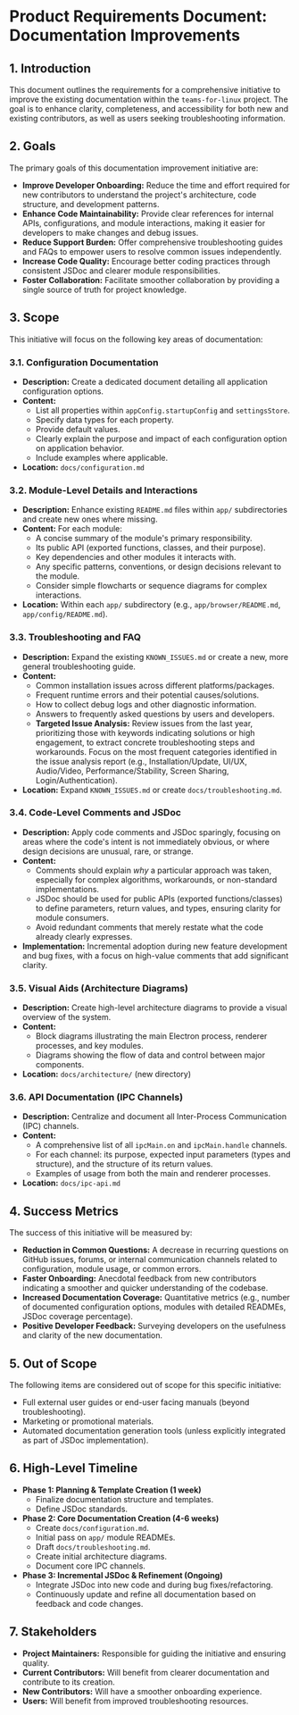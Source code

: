 # Product Requirements Document: Documentation Improvements

## 1. Introduction

This document outlines the requirements for a comprehensive initiative to improve the existing documentation within the `teams-for-linux` project. The goal is to enhance clarity, completeness, and accessibility for both new and existing contributors, as well as users seeking troubleshooting information.

## 2. Goals

The primary goals of this documentation improvement initiative are:

*   **Improve Developer Onboarding:** Reduce the time and effort required for new contributors to understand the project's architecture, code structure, and development patterns.
*   **Enhance Code Maintainability:** Provide clear references for internal APIs, configurations, and module interactions, making it easier for developers to make changes and debug issues.
*   **Reduce Support Burden:** Offer comprehensive troubleshooting guides and FAQs to empower users to resolve common issues independently.
*   **Increase Code Quality:** Encourage better coding practices through consistent JSDoc and clearer module responsibilities.
*   **Foster Collaboration:** Facilitate smoother collaboration by providing a single source of truth for project knowledge.

## 3. Scope

This initiative will focus on the following key areas of documentation:

### 3.1. Configuration Documentation

*   **Description:** Create a dedicated document detailing all application configuration options.
*   **Content:**
    *   List all properties within `appConfig.startupConfig` and `settingsStore`.
    *   Specify data types for each property.
    *   Provide default values.
    *   Clearly explain the purpose and impact of each configuration option on application behavior.
    *   Include examples where applicable.
*   **Location:** `docs/configuration.md`

### 3.2. Module-Level Details and Interactions

*   **Description:** Enhance existing `README.md` files within `app/` subdirectories and create new ones where missing.
*   **Content:** For each module:
    *   A concise summary of the module's primary responsibility.
    *   Its public API (exported functions, classes, and their purpose).
    *   Key dependencies and other modules it interacts with.
    *   Any specific patterns, conventions, or design decisions relevant to the module.
    *   Consider simple flowcharts or sequence diagrams for complex interactions.
*   **Location:** Within each `app/` subdirectory (e.g., `app/browser/README.md`, `app/config/README.md`).

### 3.3. Troubleshooting and FAQ

*   **Description:** Expand the existing `KNOWN_ISSUES.md` or create a new, more general troubleshooting guide.
*   **Content:**
    *   Common installation issues across different platforms/packages.
    *   Frequent runtime errors and their potential causes/solutions.
    *   How to collect debug logs and other diagnostic information.
    *   Answers to frequently asked questions by users and developers.
    *   **Targeted Issue Analysis:** Review issues from the last year, prioritizing those with keywords indicating solutions or high engagement, to extract concrete troubleshooting steps and workarounds. Focus on the most frequent categories identified in the issue analysis report (e.g., Installation/Update, UI/UX, Audio/Video, Performance/Stability, Screen Sharing, Login/Authentication).
*   **Location:** Expand `KNOWN_ISSUES.md` or create `docs/troubleshooting.md`.

### 3.4. Code-Level Comments and JSDoc

*   **Description:** Apply code comments and JSDoc sparingly, focusing on areas where the code's intent is not immediately obvious, or where design decisions are unusual, rare, or strange.
*   **Content:**
    *   Comments should explain *why* a particular approach was taken, especially for complex algorithms, workarounds, or non-standard implementations.
    *   JSDoc should be used for public APIs (exported functions/classes) to define parameters, return values, and types, ensuring clarity for module consumers.
    *   Avoid redundant comments that merely restate what the code already clearly expresses.
*   **Implementation:** Incremental adoption during new feature development and bug fixes, with a focus on high-value comments that add significant clarity.

### 3.5. Visual Aids (Architecture Diagrams)

*   **Description:** Create high-level architecture diagrams to provide a visual overview of the system.
*   **Content:**
    *   Block diagrams illustrating the main Electron process, renderer processes, and key modules.
    *   Diagrams showing the flow of data and control between major components.
*   **Location:** `docs/architecture/` (new directory)

### 3.6. API Documentation (IPC Channels)

*   **Description:** Centralize and document all Inter-Process Communication (IPC) channels.
*   **Content:**
    *   A comprehensive list of all `ipcMain.on` and `ipcMain.handle` channels.
    *   For each channel: its purpose, expected input parameters (types and structure), and the structure of its return values.
    *   Examples of usage from both the main and renderer processes.
*   **Location:** `docs/ipc-api.md`

## 4. Success Metrics

The success of this initiative will be measured by:

*   **Reduction in Common Questions:** A decrease in recurring questions on GitHub issues, forums, or internal communication channels related to configuration, module usage, or common errors.
*   **Faster Onboarding:** Anecdotal feedback from new contributors indicating a smoother and quicker understanding of the codebase.
*   **Increased Documentation Coverage:** Quantitative metrics (e.g., number of documented configuration options, modules with detailed READMEs, JSDoc coverage percentage).
*   **Positive Developer Feedback:** Surveying developers on the usefulness and clarity of the new documentation.

## 5. Out of Scope

The following items are considered out of scope for this specific initiative:

*   Full external user guides or end-user facing manuals (beyond troubleshooting).
*   Marketing or promotional materials.
*   Automated documentation generation tools (unless explicitly integrated as part of JSDoc implementation).

## 6. High-Level Timeline

*   **Phase 1: Planning & Template Creation (1 week)**
    *   Finalize documentation structure and templates.
    *   Define JSDoc standards.
*   **Phase 2: Core Documentation Creation (4-6 weeks)**
    *   Create `docs/configuration.md`.
    *   Initial pass on `app/` module READMEs.
    *   Draft `docs/troubleshooting.md`.
    *   Create initial architecture diagrams.
    *   Document core IPC channels.
*   **Phase 3: Incremental JSDoc & Refinement (Ongoing)**
    *   Integrate JSDoc into new code and during bug fixes/refactoring.
    *   Continuously update and refine all documentation based on feedback and code changes.

## 7. Stakeholders

*   **Project Maintainers:** Responsible for guiding the initiative and ensuring quality.
*   **Current Contributors:** Will benefit from clearer documentation and contribute to its creation.
*   **New Contributors:** Will have a smoother onboarding experience.
*   **Users:** Will benefit from improved troubleshooting resources.
